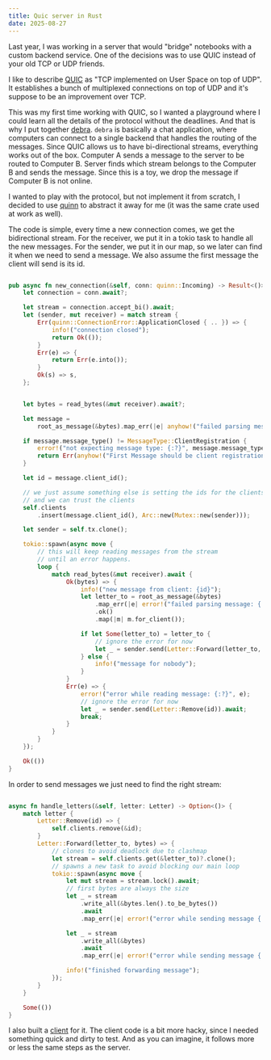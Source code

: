 ```yaml
---
title: Quic server in Rust
date: 2025-08-27
---
```


Last year, I was working in a server that would "bridge" notebooks with a custom backend service. One of the decisions was to use QUIC instead of your
old TCP or UDP friends. 

I like to describe [QUIC](https://quicwg.org/) as "TCP implemented on User Space on top of UDP". It establishes a bunch of multiplexed connections on top of UDP and it's 
suppose to be an improvement over TCP.

This was my first time working with QUIC, so I wanted a playground where I could learn all the details of the protocol without the deadlines. And that is why I put
together [debra](https://github.com/era/debra). `debra` is basically a chat application, where computers can connect to a single backend that handles the routing of 
the messages. 
Since QUIC allows us to have bi-directional streams, everything works out of the box. Computer A sends a message to the server to be routed to Computer B.
 Server finds which stream belongs to the Computer B and sends the message. Since this is a toy, we drop the message if Computer B is not online.

I wanted to play with the protocol, but not implement it from scratch, I decided to use [quinn](https://docs.rs/quinn/latest/quinn/) to abstract it away for
 me (it was the same crate used at work as well).

The code is simple, every time a new connection comes, we get the bidirectional stream. For the receiver, we put it in a tokio task to handle all the new messages.
For the sender, we put it in our map, so we later can find it when we need to send a message. We also assume the first message the client will send is its id.

```rust

pub async fn new_connection(&self, conn: quinn::Incoming) -> Result<()> {
    let connection = conn.await?;

    let stream = connection.accept_bi().await;
    let (sender, mut receiver) = match stream {
        Err(quinn::ConnectionError::ApplicationClosed { .. }) => {
            info!("connection closed");
            return Ok(());
        }
        Err(e) => {
            return Err(e.into());
        }
        Ok(s) => s,
    };


    let bytes = read_bytes(&mut receiver).await?;

    let message =
        root_as_message(&bytes).map_err(|e| anyhow!("failed parsing message: {:?}", e))?;

    if message.message_type() != MessageType::ClientRegistration {
        error!("not expecting message type: {:?}", message.message_type());
        return Err(anyhow!("First Message should be client registration"));
    }

    let id = message.client_id();

    // we just assume something else is setting the ids for the clients
    // and we can trust the clients
    self.clients
        .insert(message.client_id(), Arc::new(Mutex::new(sender)));

    let sender = self.tx.clone();

    tokio::spawn(async move {
        // this will keep reading messages from the stream
        // until an error happens.
        loop {
            match read_bytes(&mut receiver).await {
                Ok(bytes) => {
                    info!("new message from client: {id}");
                    let letter_to = root_as_message(&bytes)
                        .map_err(|e| error!("failed parsing message: {:?}", e))
                        .ok()
                        .map(|m| m.for_client());

                    if let Some(letter_to) = letter_to {
                        // ignore the error for now
                        let _ = sender.send(Letter::Forward(letter_to, bytes)).await;
                    } else {
                        info!("message for nobody");
                    }
                }
                Err(e) => {
                    error!("error while reading message: {:?}", e);
                    // ignore the error for now
                    let _ = sender.send(Letter::Remove(id)).await;
                    break;
                }
            }
        }
    });

    Ok(())
}
```

In order to send messages we just need to find the right stream:

```rust

async fn handle_letters(&self, letter: Letter) -> Option<()> {
    match letter {
        Letter::Remove(id) => {
            self.clients.remove(&id);
        }
        Letter::Forward(letter_to, bytes) => {
            // clones to avoid deadlock due to clashmap
            let stream = self.clients.get(&letter_to)?.clone();
            // spawns a new task to avoid blocking our main loop
            tokio::spawn(async move {
                let mut stream = stream.lock().await;
                // first bytes are always the size
                let _ = stream
                    .write_all(&bytes.len().to_be_bytes())
                    .await
                    .map_err(|e| error!("error while sending message {:?}", e));

                let _ = stream
                    .write_all(&bytes)
                    .await
                    .map_err(|e| error!("error while sending message {:?}", e));

                info!("finished forwarding message");
            });
        }
    }

    Some(())
}

```

I also built a [client](https://github.com/era/debra/blob/master/src/bin/client.rs)
for it. The client code is a bit more hacky, since I needed something quick and dirty 
to test. And as you can imagine, it follows more or less the same steps as the server.

